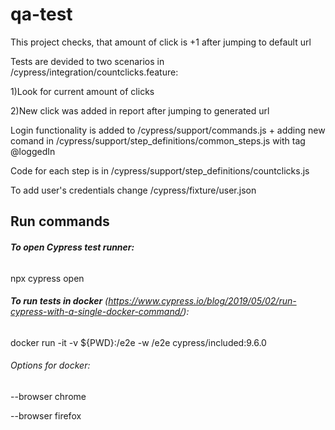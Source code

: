 # qa-test

This project checks, that amount of click is +1 after jumping to default url

Tests are devided to two scenarios in /cypress/integration/countclicks.feature:

 1)Look for current amount of clicks
 
 2)New click was added in report after jumping to generated url
 
Login functionality is added to /cypress/support/commands.js + adding new comand in /cypress/support/step_definitions/common_steps.js with tag @loggedIn

Code for each step is in /cypress/support/step_definitions/countclicks.js

To add user's credentials change /cypress/fixture/user.json

## **Run commands**

###### **To open Cypress test runner:**
npx cypress open

###### **To run tests in docker** (https://www.cypress.io/blog/2019/05/02/run-cypress-with-a-single-docker-command/):

docker run -it -v ${PWD}:/e2e -w /e2e cypress/included:9.6.0

###### Options for docker:
--browser chrome

--browser firefox
